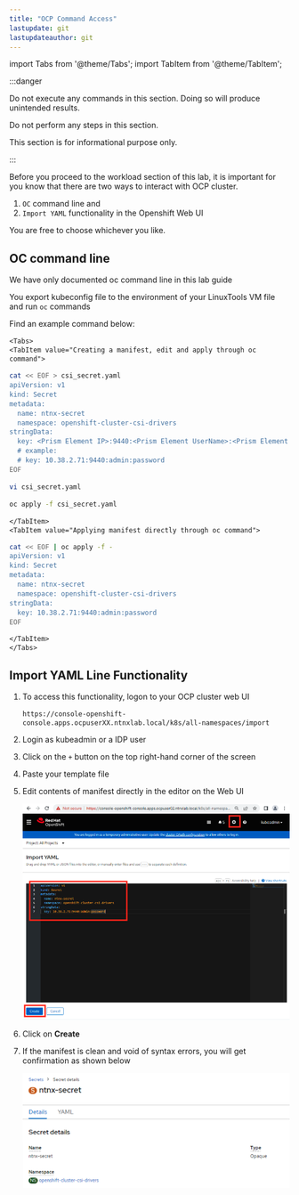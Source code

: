 ```yaml
---
title: "OCP Command Access"
lastupdate: git
lastupdateauthor: git
---
```


import Tabs from '@theme/Tabs';
import TabItem from '@theme/TabItem';

:::danger

Do not execute any commands in this section. Doing so will produce unintended results.

Do not perform any steps in this section.

This section is for informational purpose only. 

:::

Before you proceed to the workload section of this lab, it is important for you know that there are two ways to interact with OCP cluster. 

1. `OC` command line and
2. `Import YAML` functionality in the Openshift Web UI 

You are free to choose whichever you like. 

## OC command line

We have only documented oc command line in this lab guide 

You export kubeconfig file to the environment of your LinuxTools VM file and run ``oc`` commands

Find an example command below:

```mdx-code-block
<Tabs>
<TabItem value="Creating a manifest, edit and apply through oc command">
```
``` bash title="Create a template manifest file"
cat << EOF > csi_secret.yaml
apiVersion: v1
kind: Secret
metadata:
  name: ntnx-secret
  namespace: openshift-cluster-csi-drivers
stringData:
  key: <Prism Element IP>:9440:<Prism Element UserName>:<Prism Element Password>    # << change this
  # example: 
  # key: 10.38.2.71:9440:admin:password
EOF
```
```bash title="Edit your manifest file with desired values"
vi csi_secret.yaml
```
```bash title="Apply your edited manifest file"
oc apply -f csi_secret.yaml
```
```mdx-code-block
</TabItem>
<TabItem value="Applying manifest directly through oc command">
``` 
``` bash title="Apply your pre-edited manifest file"
cat << EOF | oc apply -f - 
apiVersion: v1
kind: Secret
metadata:
  name: ntnx-secret
  namespace: openshift-cluster-csi-drivers
stringData:
  key: 10.38.2.71:9440:admin:password
EOF
```
```mdx-code-block
</TabItem>
</Tabs>
```

## Import YAML Line Functionality

1. To access this functionality, logon to your OCP cluster web UI

   ```url
   https://console-openshift-console.apps.ocpuserXX.ntnxlab.local/k8s/all-namespaces/import
   ```

2. Login as kubeadmin or a IDP user
   
3. Click on the ``+`` button on the top right-hand corner of the screen
4. Paste your template file
5. Edit contents of manifest directly in the editor on the Web UI
   
   ![](images/import_yaml.png)

6. Click on **Create**

7. If the manifest is clean and void of syntax errors, you will get confirmation as shown below
   
   ![](images/secret_create_confirm.png)





